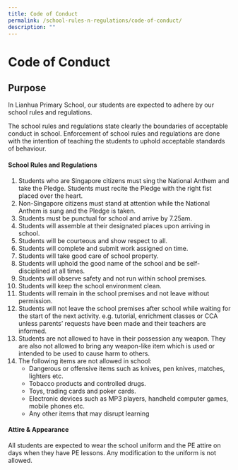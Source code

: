 ```yaml
---
title: Code of Conduct
permalink: /school-rules-n-regulations/code-of-conduct/
description: ""
---
```

# Code of Conduct

Purpose
-------

In Lianhua Primary School, our students are expected to adhere by our school rules and regulations.

  

The school rules and regulations state clearly the boundaries of acceptable conduct in school. Enforcement of school rules and regulations are done with the intention of teaching the students to uphold acceptable standards of behaviour.

  

#### School Rules and Regulations

1.  Students who are Singapore citizens must sing the National Anthem and take the Pledge. Students must recite the Pledge with the right fist placed over the heart.
2.  Non-Singapore citizens must stand at attention while the National Anthem is sung and the Pledge is taken.
3.  Students must be punctual for school and arrive by 7.25am.
4.  Students will assemble at their designated places upon arriving in school.
5.  Students will be courteous and show respect to all.
6.  Students will complete and submit work assigned on time.
7.  Students will take good care of school property.
8.  Students will uphold the good name of the school and be self-disciplined at all times.
9.  Students will observe safety and not run within school premises.
10.  Students will keep the school environment clean.
11.  Students will remain in the school premises and not leave without permission.
12.  Students will not leave the school premises after school while waiting for the start of the next activity. e.g. tutorial, enrichment classes or CCA unless parents’ requests have been made and their teachers are informed.
13.  Students are not allowed to have in their possession any weapon. They are also not allowed to bring any weapon-like item which is used or intended to be used to cause harm to others.   
14.  The following items are not allowed in school:
     * Dangerous or offensive items such as knives, pen knives, matches, lighters etc.
     *   Tobacco products and controlled drugs.
     *   Toys, trading cards and poker cards.
     *   Electronic devices such as MP3 players, handheld computer games, mobile phones etc.
     *   Any other items that may disrupt learning


#### Attire & Appearance

All students are expected to wear the school uniform and the PE attire on days when they have PE lessons. Any modification to the uniform is not allowed.